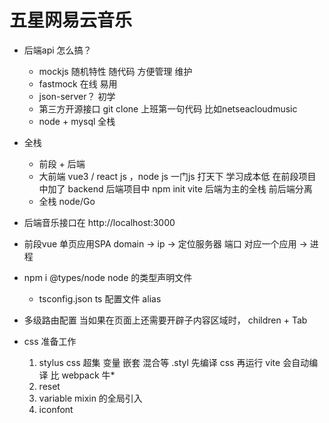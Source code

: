 # 五星网易云音乐

- 后端api 怎么搞？
   - mockjs 
      随机特性
      随代码 方便管理 维护 
   - fastmock 在线
      易用
   - json-server？
      初学
   - 第三方开源接口
      git clone 上班第一句代码
      比如netseacloudmusic
   - node + mysql
      全栈

- 全栈
   - 前段 + 后端
   - 大前端
      vue3 / react js ，node js
      一门js 打天下 学习成本低
      在前段项目中加了 backend
      后端项目中 npm init vite 后端为主的全栈
      前后端分离
   - 全栈
      node/Go 

- 后端音乐接口在 http://localhost:3000 
- 前段vue 单页应用SPA 
   domain -> ip -> 定位服务器
   端口 对应一个应用 -> 进程
- npm i @types/node 
   node 的类型声明文件
   - tsconfig.json ts 配置文件 alias

- 多级路由配置
   当如果在页面上还需要开辟子内容区域时，
   children + Tab

- css 准备工作
   1. stylus
      css 超集 变量 嵌套 混合等
      .styl 先编译 css 再运行
      vite 会自动编译 比 webpack 牛*
   2. reset 
   3. variable mixin 的全局引入
   4. iconfont

